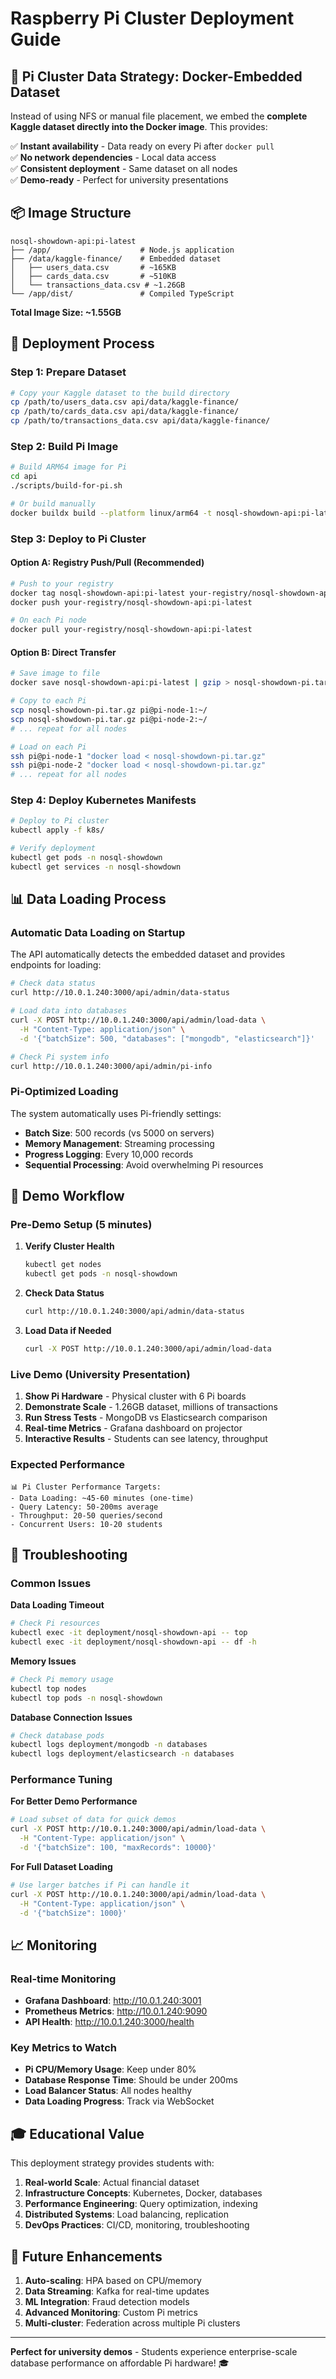 # Raspberry Pi Cluster Deployment Guide

## 🍓 Pi Cluster Data Strategy: Docker-Embedded Dataset

Instead of using NFS or manual file placement, we embed the **complete Kaggle dataset directly into the Docker image**. This provides:

✅ **Instant availability** - Data ready on every Pi after `docker pull`  
✅ **No network dependencies** - Local data access  
✅ **Consistent deployment** - Same dataset on all nodes  
✅ **Demo-ready** - Perfect for university presentations  

## 📦 Image Structure

```
nosql-showdown-api:pi-latest
├── /app/                    # Node.js application
├── /data/kaggle-finance/    # Embedded dataset
│   ├── users_data.csv       # ~165KB
│   ├── cards_data.csv       # ~510KB
│   └── transactions_data.csv # ~1.26GB
└── /app/dist/               # Compiled TypeScript
```

**Total Image Size: ~1.55GB**

## 🚀 Deployment Process

### Step 1: Prepare Dataset

```bash
# Copy your Kaggle dataset to the build directory
cp /path/to/users_data.csv api/data/kaggle-finance/
cp /path/to/cards_data.csv api/data/kaggle-finance/
cp /path/to/transactions_data.csv api/data/kaggle-finance/
```

### Step 2: Build Pi Image

```bash
# Build ARM64 image for Pi
cd api
./scripts/build-for-pi.sh

# Or build manually
docker buildx build --platform linux/arm64 -t nosql-showdown-api:pi-latest .
```

### Step 3: Deploy to Pi Cluster

#### Option A: Registry Push/Pull (Recommended)
```bash
# Push to your registry
docker tag nosql-showdown-api:pi-latest your-registry/nosql-showdown-api:pi-latest
docker push your-registry/nosql-showdown-api:pi-latest

# On each Pi node
docker pull your-registry/nosql-showdown-api:pi-latest
```

#### Option B: Direct Transfer
```bash
# Save image to file
docker save nosql-showdown-api:pi-latest | gzip > nosql-showdown-pi.tar.gz

# Copy to each Pi
scp nosql-showdown-pi.tar.gz pi@pi-node-1:~/
scp nosql-showdown-pi.tar.gz pi@pi-node-2:~/
# ... repeat for all nodes

# Load on each Pi
ssh pi@pi-node-1 "docker load < nosql-showdown-pi.tar.gz"
ssh pi@pi-node-2 "docker load < nosql-showdown-pi.tar.gz"
# ... repeat for all nodes
```

### Step 4: Deploy Kubernetes Manifests

```bash
# Deploy to Pi cluster
kubectl apply -f k8s/

# Verify deployment
kubectl get pods -n nosql-showdown
kubectl get services -n nosql-showdown
```

## 📊 Data Loading Process

### Automatic Data Loading on Startup

The API automatically detects the embedded dataset and provides endpoints for loading:

```bash
# Check data status
curl http://10.0.1.240:3000/api/admin/data-status

# Load data into databases
curl -X POST http://10.0.1.240:3000/api/admin/load-data \
  -H "Content-Type: application/json" \
  -d '{"batchSize": 500, "databases": ["mongodb", "elasticsearch"]}'

# Check Pi system info
curl http://10.0.1.240:3000/api/admin/pi-info
```

### Pi-Optimized Loading

The system automatically uses Pi-friendly settings:

- **Batch Size**: 500 records (vs 5000 on servers)
- **Memory Management**: Streaming processing
- **Progress Logging**: Every 10,000 records
- **Sequential Processing**: Avoid overwhelming Pi resources

## 🎯 Demo Workflow

### Pre-Demo Setup (5 minutes)

1. **Verify Cluster Health**
   ```bash
   kubectl get nodes
   kubectl get pods -n nosql-showdown
   ```

2. **Check Data Status**
   ```bash
   curl http://10.0.1.240:3000/api/admin/data-status
   ```

3. **Load Data if Needed**
   ```bash
   curl -X POST http://10.0.1.240:3000/api/admin/load-data
   ```

### Live Demo (University Presentation)

1. **Show Pi Hardware** - Physical cluster with 6 Pi boards
2. **Demonstrate Scale** - 1.26GB dataset, millions of transactions
3. **Run Stress Tests** - MongoDB vs Elasticsearch comparison
4. **Real-time Metrics** - Grafana dashboard on projector
5. **Interactive Results** - Students can see latency, throughput

### Expected Performance

```
📊 Pi Cluster Performance Targets:
- Data Loading: ~45-60 minutes (one-time)
- Query Latency: 50-200ms average
- Throughput: 20-50 queries/second
- Concurrent Users: 10-20 students
```

## 🔧 Troubleshooting

### Common Issues

**Data Loading Timeout**
```bash
# Check Pi resources
kubectl exec -it deployment/nosql-showdown-api -- top
kubectl exec -it deployment/nosql-showdown-api -- df -h
```

**Memory Issues**
```bash
# Check Pi memory usage
kubectl top nodes
kubectl top pods -n nosql-showdown
```

**Database Connection Issues**
```bash
# Check database pods
kubectl logs deployment/mongodb -n databases
kubectl logs deployment/elasticsearch -n databases
```

### Performance Tuning

**For Better Demo Performance**
```bash
# Load subset of data for quick demos
curl -X POST http://10.0.1.240:3000/api/admin/load-data \
  -H "Content-Type: application/json" \
  -d '{"batchSize": 100, "maxRecords": 10000}'
```

**For Full Dataset Loading**
```bash
# Use larger batches if Pi can handle it
curl -X POST http://10.0.1.240:3000/api/admin/load-data \
  -H "Content-Type: application/json" \
  -d '{"batchSize": 1000}'
```

## 📈 Monitoring

### Real-time Monitoring

- **Grafana Dashboard**: http://10.0.1.240:3001
- **Prometheus Metrics**: http://10.0.1.240:9090
- **API Health**: http://10.0.1.240:3000/health

### Key Metrics to Watch

- **Pi CPU/Memory Usage**: Keep under 80%
- **Database Response Time**: Should be under 200ms
- **Load Balancer Status**: All nodes healthy
- **Data Loading Progress**: Track via WebSocket

## 🎓 Educational Value

This deployment strategy provides students with:

1. **Real-world Scale**: Actual financial dataset
2. **Infrastructure Concepts**: Kubernetes, Docker, databases
3. **Performance Engineering**: Query optimization, indexing
4. **Distributed Systems**: Load balancing, replication
5. **DevOps Practices**: CI/CD, monitoring, troubleshooting

## 🚀 Future Enhancements

1. **Auto-scaling**: HPA based on CPU/memory
2. **Data Streaming**: Kafka for real-time updates
3. **ML Integration**: Fraud detection models
4. **Advanced Monitoring**: Custom Pi metrics
5. **Multi-cluster**: Federation across multiple Pi clusters

---

**Perfect for university demos** - Students experience enterprise-scale database performance on affordable Pi hardware! 🎓 